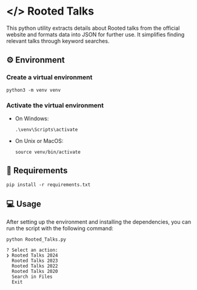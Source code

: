 # </> Rooted Talks

This python utility extracts details about Rooted talks from the official website and formats data into JSON for further use. It simplifies finding relevant talks through keyword searches.


## ⚙️ Environment


### Create a virtual environment

```
python3 -m venv venv
```


### Activate the virtual environment

* On Windows:
	```
	.\venv\Scripts\activate
	```

* On Unix or MacOS:
	```
	source venv/bin/activate
	```

## 📝 Requirements

```
pip install -r requirements.txt
```


## 💻 Usage
After setting up the environment and installing the dependencies, you can run the script with the following command:

```
python Rooted_Talks.py

? Select an action:
❯ Rooted Talks 2024
  Rooted Talks 2023
  Rooted Talks 2022
  Rooted Talks 2020
  Search in Files
  Exit
```

<!--
## Past Editions

* [RootedCON Valencia 2024](https://www.rootedcon.com/archive/rootedvlc2024/)
* [RootedCON Portugal 2024](https://www.rootedcon.com/archive/rootedpt2024/)
* [RootedCON Madrid 2024](https://www.rootedcon.com/archive/rooted2024/)
* [RootedCON Málaga 2024](https://www.rootedcon.com/archive/rootedmlg2024/)
* [RootedCON Valencia 2023](https://www.rootedcon.com/archive/rootedvlc2023/)
* [RootedCON Madrid 2023](https://www.rootedcon.com/archive/rooted2023/)
* [RootedCON Valencia 2022](https://www.rootedcon.com/archive/rootedvlc2022/)
* [RootedCON Madrid 2022](https://www.rootedcon.com/archive/rooted2022/)
* [RootedCON Málaga 2021](https://www.rootedcon.com/archive/rootedmlg2021/)
* [RootedCON Madrid 2020](https://www.rootedcon.com/archive/rooted2020/)
* [RootedCON Valencia 2019](https://www.rootedcon.com/archive/rootedvlc2019/)
* [RootedCON Madrid 2019](https://www.rootedcon.com/archive/rooted2019/)
* [RootedCON Valencia 2018](https://www.rootedcon.com/archive/rootedvlc2018/)
* [RootedCON Madrid 2018](https://www.rootedcon.com/archive/rooted2018/)
* [RootedCON Madrid 2017](https://www.rootedcon.com/archive/rooted2017/)
* [RootedCON Madrid 2016](https://www.rootedcon.com/archive/rooted2016/)
* [RootedCON Madrid 2015](https://www.rootedcon.com/archive/rooted2015/)
* [RootedCON Madrid 2014](https://www.rootedcon.com/archive/rooted2014/)
* [RootedCON Madrid 2013](https://www.rootedcon.com/archive/rooted2013/)
* [RootedCON Madrid 2012](https://www.rootedcon.com/archive/rooted2012/)
* [RootedCON Madrid 2011](https://www.rootedcon.com/archive/rooted2011/)
* [RootedCON Madrid 2010](https://www.rootedcon.com/archive/rooted2010/)
-->